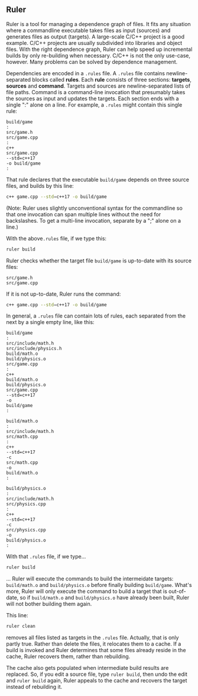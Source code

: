 <h2>Ruler</h2>

Ruler is a tool for managing a dependence graph of files.  It fits any situation where a commandline executable takes files as input (sources) and generates files as output (targets).  A large-scale C/C++ project is a good example.  C/C++ projects are usually subdivided into libraries and object files.  With the right dependence graph, Ruler can help speed up incremental builds by only re-building when necessary.  C/C++ is not the only use-case, however.  Many problems can be solved by dependence management.

Dependencies are encoded in a <code>.rules</code> file.  A <code>.rules</code> file contains newline-separated blocks called <b>rules</b>.  Each <b>rule</b> consists of three sections: <b>targets</b>, <b>sources</b> and <b>command</b>.  Targets and sources are newline-separated lists of file paths.  Command is a command-line invocation that presumably takes the sources as input and updates the targets.  Each section ends with a single ":" alone on a line.  For example, a `.rules` might contain this single rule:

```rules
build/game
:
src/game.h
src/game.cpp
:
c++
src/game.cpp
--std=c++17
-o build/game
:
```

That rule declares that the executable `build/game` depends on three source files, and builds by this line:

```sh
c++ game.cpp --std=c++17 -o build/game
```

(Note: Ruler uses slightly unconventional syntax for the commandline so that one invocation can span multiple lines without the need for backslashes.  To get a multi-line invocation, separate by a ";" alone on a line.)

With the above`.rules` file, if we type this:

```sh
ruler build
```

Ruler checks whether the target file `build/game` is up-to-date with its source files:

```
src/game.h
src/game.cpp
```

If it is not up-to-date, Ruler runs the command:

```sh
c++ game.cpp --std=c++17 -o build/game
```

In general, a `.rules` file can contain lots of rules, each separated from the next by a single empty line, like this:

```rules
build/game
:
src/include/math.h
src/include/physics.h
build/math.o
build/physics.o
src/game.cpp
:
c++
build/math.o
build/physics.o
src/game.cpp
--std=c++17
-o
build/game
:

build/math.o
:
src/include/math.h
src/math.cpp
:
c++
--std=c++17
-c
src/math.cpp
-o
build/math.o
:

build/physics.o
:
src/include/math.h
src/physics.cpp
:
c++
--std=c++17
-c
src/physics.cpp
-o
build/physics.o
:
```

With that `.rules` file, if we type...

```sh
ruler build
```

... Ruler will execute the commands to build the intermeidate targets: <code>build/math.o</code> and <code>build/physics.o</code> before finally building <code>build/game</code>.  What's more, Ruler will only execute the command to build a target that is out-of-date, so if <code>build/math.o</code> and <code>build/physics.o</code> have already been built, Ruler will not bother building them again.

This line:

```sh
ruler clean
```

removes all files listed as targets in the <code>.rules</code> file.  Actually, that is only partly true.  Rather than delete the files, it relocates them to a cache.  If a build is invoked and Ruler determines that some files already reside in the cache, Ruler recovers them, rather than rebuilding.

The cache also gets populated when intermediate build results are replaced.  So, if you edit a source file, type `ruler build`, then undo the edit and `ruler build` again, Ruler appeals to the cache and recovers the target instead of rebuilding it.

